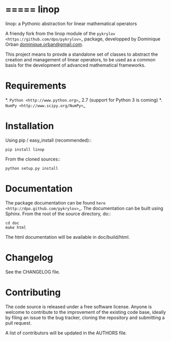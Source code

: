=====
linop
=====

linop: a Pythonic abstraction for linear mathematical operators

A friendy fork from the linop module of the 
`pykrylov <https://github.com/dpo/pykrylov>`_ package, developped by 
Dominique Orban <dominique.orban@gmail.com>.

This project means to provde a standalone set of classes to abstract the 
creation and management of linear operators, to be used as a common basis for 
the development of advanced mathematical frameworks.


Requirements
============

*. `Python <http://www.python.org>`_ 2.7 (support for Python 3 is coming)
*. `NumPy <http://www.scipy.org/NumPy>`_


Installation
============

Using pip / easy_install (recommended)::
    
    pip install linop

From the cloned sources::

    python setup.py install


Documentation
=============

The package documentation can be found 
`here <http://dpo.github.com/pykrylov>`_. The documentation can be built 
using Sphinx. From the root of the source directory, do::

    cd doc
    make html

The html documentation will be available in doc/build/html.


Changelog
=========

See the CHANGELOG file.


Contributing
============

The code source is released under a free software license. Anyone is welcome 
to contribute to the improvement of the existing code base, ideally by filing 
an issue to the bug tracker, cloning the repository and submitting a pull 
request.

A list of contributors will be updated in the AUTHORS file.
